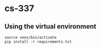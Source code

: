 # cs-337

## Using the virtual environment
```
source venv/bin/activate
pip install -r requirements.txt
```